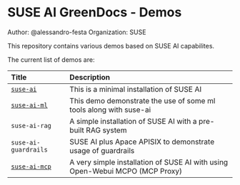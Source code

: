 # SUSE AI GreenDocs - Demos
Author: @alessandro-festa
Organization: SUSE

This repository contains various demos based on SUSE AI capabilites.

The current list of demos are:

| Title | Description |
|:---|:---|
|[`suse-ai`](./suse-ai/README.md)|This is a minimal installation of SUSE AI |
|[`suse-ai-ml`](./suse-ai-ml/README.md)| This demo demonstrate the use of some ml tools along with suse-ai|
|`suse-ai-rag`| A simple installation of SUSE AI with a pre-built RAG system|
|`suse-ai-guardrails`| SUSE AI plus Apace APISIX to demonstrate usage of guardrails|
|[`suse-ai-mcp`](./suse-ai-mcp/)|A very simple installation of SUSE AI with using Open-Webui MCPO (MCP Proxy)|


